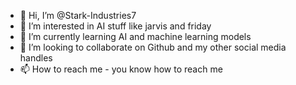 - 👋 Hi, I’m @Stark-Industries7
- 👀 I’m interested in AI stuff like jarvis and friday
- 🌱 I’m currently learning AI and machine learning models
- 💞️ I’m looking to collaborate on Github and my other social media handles
- 📫 How to reach me - you know how to reach me

<!---
Stark-Industries7/Stark-Industries7 is a ✨ special ✨ repository because its `README.md` (this file) appears on your GitHub profile.
You can click the Preview link to take a look at your changes.
--->
